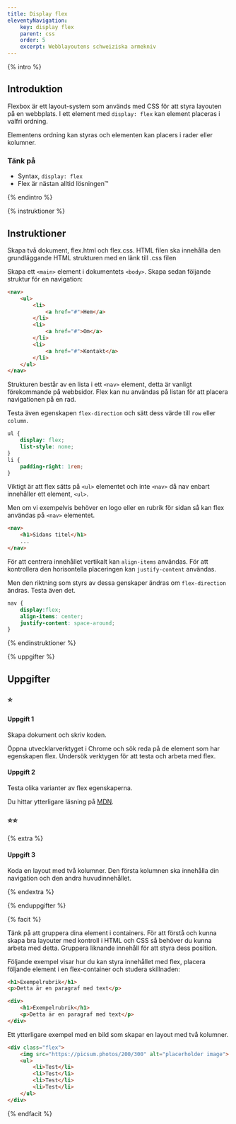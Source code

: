 ```yaml
---
title: Display flex
eleventyNavigation:
    key: display flex
    parent: css
    order: 5
    excerpt: Webblayoutens schweiziska armekniv
---
```

{% intro %}

## Introduktion

Flexbox är ett layout-system som används med CSS för att styra layouten på en webbplats. I ett element med ```display: flex``` kan element placeras i valfri ordning. 

Elementens ordning kan styras och elementen kan placers i rader eller kolumner.

### Tänk på

- Syntax, ```display: flex```
- Flex är nästan alltid lösningen™

{% endintro %}

{% instruktioner %}

## Instruktioner

Skapa två dokument, flex.html och flex.css. HTML filen ska innehålla den grundläggande HTML strukturen med en länk till .css filen

Skapa ett ```<main>``` element i dokumentets ```<body>```. Skapa sedan följande struktur för en navigation:

```html
<nav>
    <ul>
        <li>
            <a href="#">Hem</a>
        </li>
        <li>
            <a href="#">Om</a>
        </li>
        <li>
            <a href="#">Kontakt</a>
        </li>
    </ul>
</nav>
```

Strukturen består av en lista i ett ```<nav>``` element, detta är vanligt förekommande på webbsidor.
Flex kan nu användas på listan för att placera navigationen på en rad.

Testa även egenskapen ```flex-direction``` och sätt dess värde till ```row``` eller ```column```.

```css
ul {
    display: flex;
    list-style: none;
}
li {
    padding-right: 1rem;
}
```

Viktigt är att flex sätts på ```<ul>``` elementet och inte ```<nav>``` då nav enbart innehåller ett element, ```<ul>```.

Men om vi exempelvis behöver en logo eller en rubrik för sidan så kan flex användas på ```<nav>``` elementet.

```html
<nav>
    <h1>Sidans titel</h1>
    ...
</nav>
```

För att centrera innehållet vertikalt kan ```align-items``` användas. För att kontrollera den horisontella placeringen kan ```justify-content``` användas.

Men den riktning som styrs av dessa genskaper ändras om ```flex-direction``` ändras. Testa även det.

```css
nav {
    display:flex;
    align-items: center;
    justify-content: space-around;
}
```


{% endinstruktioner %}

{% uppgifter %}

## Uppgifter
### ⭐
#### Uppgift 1

Skapa dokument och skriv koden.

Öppna utvecklarverktyget i Chrome och sök reda på de element som har egenskapen flex. Undersök verktygen för att testa och arbeta med flex.

#### Uppgift 2

Testa olika varianter av flex egenskaperna.

Du hittar ytterligare läsning på [MDN](https://developer.mozilla.org/en-US/docs/Web/CSS/CSS_Flexible_Box_Layout).

### ⭐⭐

{% extra %}

#### Uppgift 3

Koda en layout med två kolumner. Den första kolumnen ska innehålla din navigation och den andra huvudinnehållet.

{% endextra %}

{% enduppgifter %}

{% facit %}

Tänk på att gruppera dina element i containers. För att förstå och kunna skapa bra layouter med kontroll i HTML och CSS så behöver du kunna arbeta med detta.
Gruppera liknande innehåll för att styra dess position.

Följande exempel visar hur du kan styra innehållet med flex, placera följande element i en flex-container och studera skillnaden:

```html
<h1>Exempelrubrik</h1>
<p>Detta är en paragraf med text</p>

<div>
    <h1>Exempelrubrik</h1>
    <p>Detta är en paragraf med text</p>
</div>
```

Ett ytterligare exempel med en bild som skapar en layout med två kolumner.

```html
<div class="flex">
    <img src="https://picsum.photos/200/300" alt="placerholder image">
    <ul>
        <li>Test</li>
        <li>Test</li>
        <li>Test</li>
        <li>Test</li>
    </ul>
</div>
```

{% endfacit %}
